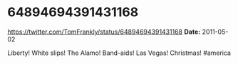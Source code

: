 # 64894694391431168
https://twitter.com/TomFrankly/status/64894694391431168
**Date:** 2011-05-02

Liberty! White slips! The Alamo! Band-aids! Las Vegas! Christmas! #america
